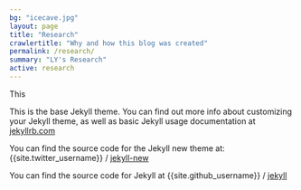 ```yaml
---
bg: "icecave.jpg"
layout: page
title: "Research"
crawlertitle: "Why and how this blog was created"
permalink: /research/
summary: "LY's Research"
active: research
---
```


This 

This is the base Jekyll theme. You can find out more info about customizing your Jekyll theme, as well as basic Jekyll usage documentation at [jekyllrb.com](http://jekyllrb.com/)

You can find the source code for the Jekyll new theme at:
{{site.twitter_username}} /
[jekyll-new](https://github.com/jglovier/jekyll-new)

You can find the source code for Jekyll at
{{site.github_username}} /
[jekyll](https://github.com/jekyll/jekyll)
